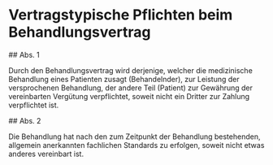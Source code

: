# Vertragstypische Pflichten beim Behandlungsvertrag



\#\# Abs. 1

 Durch den Behandlungsvertrag wird derjenige, welcher die medizinische Behandlung eines Patienten zusagt (Behandelnder), zur Leistung der versprochenen Behandlung, der andere Teil (Patient) zur Gewährung der vereinbarten Vergütung verpflichtet, soweit nicht ein Dritter zur Zahlung verpflichtet ist.

\#\# Abs. 2

 Die Behandlung hat nach den zum Zeitpunkt der Behandlung bestehenden, allgemein anerkannten fachlichen Standards zu erfolgen, soweit nicht etwas anderes vereinbart ist. 

